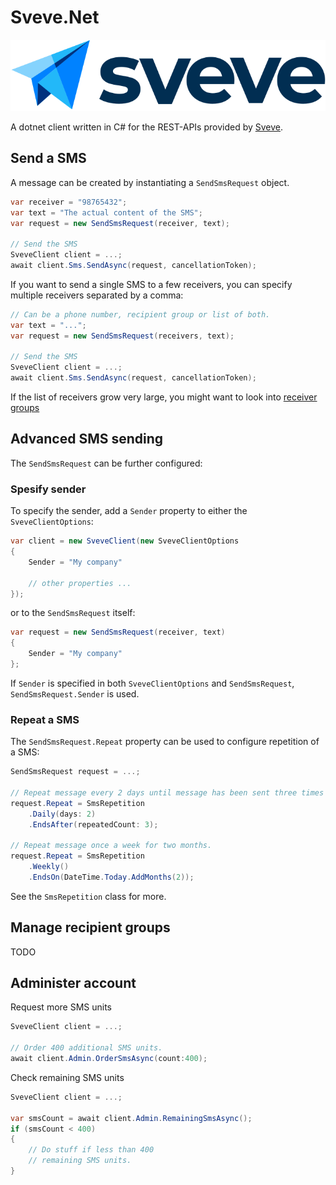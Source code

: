 # Sveve.Net

![Sveve logo](./docs/logo-sveve.svg)

A dotnet client written in C# for the REST-APIs provided by [Sveve](#https://sveve.no/).

## Send a SMS
A message can be created by instantiating a `SendSmsRequest` object.
```cs
var receiver = "98765432";
var text = "The actual content of the SMS";
var request = new SendSmsRequest(receiver, text);

// Send the SMS
SveveClient client = ...;
await client.Sms.SendAsync(request, cancellationToken);
```

If you want to send a single SMS to a few receivers, you can specify multiple receivers separated by a comma:
```cs
// Can be a phone number, recipient group or list of both.
var text = "...";
var request = new SendSmsRequest(receivers, text);

// Send the SMS
SveveClient client = ...;
await client.Sms.SendAsync(request, cancellationToken);
```

If the list of receivers grow very large, you might want to look into [receiver groups](#manage-recipient-groups)

## Advanced SMS sending
The `SendSmsRequest` can be further configured:

### Spesify sender
To specify the sender, add a `Sender` property to either the `SveveClientOptions`:
```cs
var client = new SveveClient(new SveveClientOptions
{
    Sender = "My company"
    
    // other properties ...
});
```
or to the `SendSmsRequest` itself:
```cs
var request = new SendSmsRequest(receiver, text)
{
    Sender = "My company"
};
```

If `Sender` is specified in both `SveveClientOptions` and `SendSmsRequest`, `SendSmsRequest.Sender` is used.

### Repeat a SMS
The `SendSmsRequest.Repeat` property can be used to configure repetition of a SMS:
```cs
SendSmsRequest request = ...;

// Repeat message every 2 days until message has been sent three times
request.Repeat = SmsRepetition
    .Daily(days: 2)
    .EndsAfter(repeatedCount: 3);

// Repeat message once a week for two months.
request.Repeat = SmsRepetition
    .Weekly()
    .EndsOn(DateTime.Today.AddMonths(2));
```
See the `SmsRepetition` class for more.

## Manage recipient groups

TODO

## Administer account
Request more SMS units
```cs
SveveClient client = ...;

// Order 400 additional SMS units.
await client.Admin.OrderSmsAsync(count:400);
```

Check remaining SMS units
```cs
SveveClient client = ...;

var smsCount = await client.Admin.RemainingSmsAsync();
if (smsCount < 400)
{
    // Do stuff if less than 400
    // remaining SMS units.
}
```